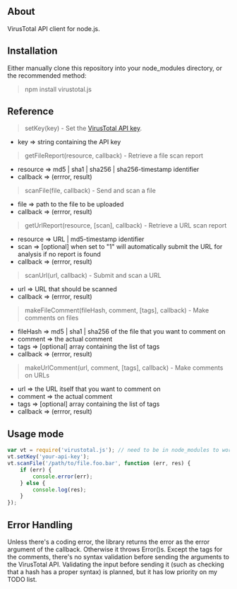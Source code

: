 ## About

VirusTotal API client for node.js.

## Installation

Either manually clone this repository into your node_modules directory, or the recommended method:

> npm install virustotal.js

## Reference

> setKey(key) - Set the [VirusTotal API key](https://www.virustotal.com/vt-community/inbox.html).

 * key      => string containing the API key

> getFileReport(resource, callback) - Retrieve a file scan report

 * resource => md5 | sha1 | sha256 | sha256-timestamp identifier
 * callback => (errror, result)

> scanFile(file, callback) - Send and scan a file

 * file     => path to the file to be uploaded
 * callback => (errror, result)

> getUrlReport(resource, [scan], callback) - Retrieve a URL scan report

 * resource => URL | md5-timestamp identifier
 * scan     => [optional] when set to "1" will automatically submit the URL for analysis if no report is found
 * callback => (errror, result)

> scanUrl(url, callback) - Submit and scan a URL

 * url      => URL that should be scanned
 * callback => (errror, result)

> makeFileComment(fileHash, comment, [tags], callback) - Make comments on files

 * fileHash => md5 | sha1 | sha256 of the file that you want to comment on
 * comment  => the actual comment
 * tags     => [optional] array containing the list of tags
 * callback => (errror, result)

> makeUrlComment(url, comment, [tags], callback) - Make comments on URLs

 * url      => the URL itself that you want to comment on
 * comment  => the actual comment
 * tags     => [optional] array containing the list of tags
 * callback => (errror, result)

## Usage mode

```javascript
var vt = require('virustotal.js'); // need to be in node_modules to work like this
vt.setKey('your-api-key');
vt.scanFile('/path/to/file.foo.bar', function (err, res) {
	if (err) {
		console.error(err);
	} else {
		console.log(res);
	}
});
```

## Error Handling

Unless there's a coding error, the library returns the error as the error argument of the callback. Otherwise it throws Error()s. Except the tags for the comments, there's no syntax validation before sending the arguments to the VirusTotal API. Validating the input before sending it (such as checking that a hash has a proper syntax) is planned, but it has low priority on my TODO list.
